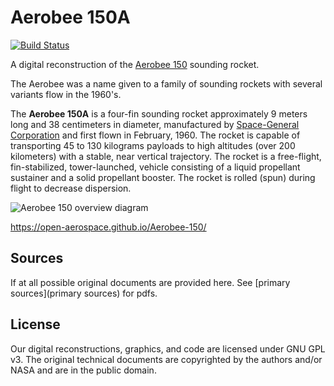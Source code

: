 # Aerobee 150A

[![Build Status](https://travis-ci.org/open-aerospace/Aerobee-150.svg?branch=master)](https://travis-ci.org/open-aerospace/Aerobee-150)

A digital reconstruction of the [Aerobee 150][aerobee] sounding rocket.

The Aerobee was a name given to a family of sounding rockets with several variants flow in the 1960's.

The **Aerobee 150A** is a four-fin sounding rocket approximately 9 meters long and 38 centimeters in diameter, manufactured by [Space-General Corporation][aerojet] and first flown in February, 1960. The rocket is capable of transporting 45 to 130 kilograms payloads to high altitudes (over 200 kilometers) with a stable, near vertical trajectory. The rocket is a free-flight, fin-stabilized, tower-launched, vehicle consisting of a liquid propellant sustainer and a solid propellant booster. The rocket is rolled (spun) during flight to decrease dispersion.

![Aerobee 150 overview diagram](https://open-aerospace.github.io/Aerobee-150/drawings/aerobee-150-outline.svg)

<https://open-aerospace.github.io/Aerobee-150/>

## Sources

If at all possible original documents are provided here. See [primary sources](primary sources) for pdfs.



## License

Our digital reconstructions, graphics, and code are licensed under GNU GPL v3.
The original technical documents are copyrighted by the authors and/or NASA and
are in the public domain.




[aerobee]: http://history.nasa.gov/SP-4401/ch4.htm
[aerojet]: https://en.wikipedia.org/wiki/Aerojet
